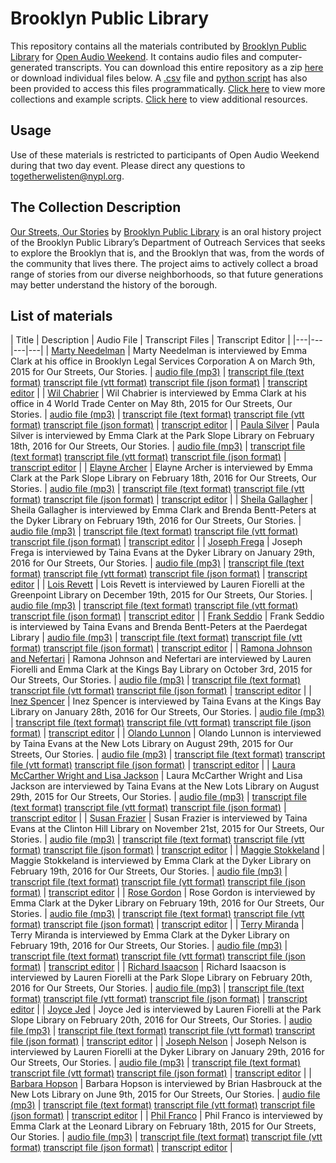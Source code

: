 # Brooklyn Public Library

This repository contains all the materials contributed by [Brooklyn Public Library](http://www.bklynlibrary.org/seniors/our-streets-our-stories-o) for [Open Audio Weekend](https://github.com/nypl-openaudio/start-here). It contains audio files and computer-generated transcripts. You can download this entire repository as a zip [here](https://s3.amazonaws.com/togetherwelisten.nypl.org/data/data-brooklyn-public-library.zip) or download individual files below. A [.csv](https://github.com/nypl-openaudio/data-brooklyn-public-library/blob/master/manifest.csv) file and [python script](https://github.com/nypl-openaudio/data-brooklyn-public-library/blob/master/get_materials.py) has also been provided to access this files programmatically. [Click here](https://github.com/nypl-openaudio/start-here/materials) to view more collections and example scripts. [Click here](https://github.com/nypl-openaudio/start-here#resources) to view additional resources.

## Usage
Use of these materials is restricted to participants of Open Audio Weekend during that two day event. Please direct any questions to [togetherwelisten@nypl.org](mailto:togetherwelisten@nypl.org).

## The Collection Description
[Our Streets, Our Stories](http://www.bklynlibrary.org/seniors/our-streets-our-stories-o) by [Brooklyn Public Library](https://www.bklynlibrary.org/) is an oral history project of the Brooklyn Public Library’s Department of Outreach Services that seeks to explore the Brooklyn that is, and the Brooklyn that was, from the words of the community that lives there. The project aims to actively collect a broad range of stories from our diverse neighborhoods, so that future generations may better understand the history of the borough.

## List of materials
| Title | Description | Audio File | Transcript Files | Transcript Editor |
|---|---|---|---|
| [Marty Needelman](https://soundcloud.com/ososproject/marty-needelman-leonard-39) | Marty Needelman is interviewed by Emma Clark at his office in Brooklyn Legal Services Corporation A on March 9th, 2015 for Our Streets, Our Stories. | [audio file (mp3)](https://github.com/nypl-openaudio/data-brooklyn-public-library/raw/master/audio/marty-needelman-0001.mp3) | [transcript file (text format)](https://github.com/nypl-openaudio/data-brooklyn-public-library/raw/master/transcripts/text/marty-needelman-0001.text) [transcript file (vtt format)](https://github.com/nypl-openaudio/data-brooklyn-public-library/raw/master/transcripts/vtt/marty-needelman-0001.vtt) [transcript file (json format)](https://github.com/nypl-openaudio/data-brooklyn-public-library/raw/master/transcripts/json/marty-needelman-0001.json) | [transcript editor](https://opentranscript.herokuapp.com/transcripts/marty-needelman-0001) |
| [Wil Chabrier](https://soundcloud.com/ososproject/wil-chabrier) | Wil Chabrier is interviewed by Emma Clark at his office in 4 World Trade Center on May 8th, 2015 for Our Streets, Our Stories. | [audio file (mp3)](https://github.com/nypl-openaudio/data-brooklyn-public-library/raw/master/audio/wil-chabrier-0001.mp3) | [transcript file (text format)](https://github.com/nypl-openaudio/data-brooklyn-public-library/raw/master/transcripts/text/wil-chabrier-0001.text) [transcript file (vtt format)](https://github.com/nypl-openaudio/data-brooklyn-public-library/raw/master/transcripts/vtt/wil-chabrier-0001.vtt) [transcript file (json format)](https://github.com/nypl-openaudio/data-brooklyn-public-library/raw/master/transcripts/json/wil-chabrier-0001.json) | [transcript editor](https://opentranscript.herokuapp.com/transcripts/wil-chabrier-0001) |
| [Paula Silver](https://soundcloud.com/ososproject/paula-silver) | Paula Silver is interviewed by Emma Clark at the Park Slope Library on February 18th, 2016 for Our Streets, Our Stories. | [audio file (mp3)](https://github.com/nypl-openaudio/data-brooklyn-public-library/raw/master/audio/paula-silver-0001.mp3) | [transcript file (text format)](https://github.com/nypl-openaudio/data-brooklyn-public-library/raw/master/transcripts/text/paula-silver-0001.text) [transcript file (vtt format)](https://github.com/nypl-openaudio/data-brooklyn-public-library/raw/master/transcripts/vtt/paula-silver-0001.vtt) [transcript file (json format)](https://github.com/nypl-openaudio/data-brooklyn-public-library/raw/master/transcripts/json/paula-silver-0001.json) | [transcript editor](https://opentranscript.herokuapp.com/transcripts/paula-silver-0001) |
| [Elayne Archer](https://soundcloud.com/ososproject/elayne-archer) | Elayne Archer is interviewed by Emma Clark at the Park Slope Library on February 18th, 2016 for Our Streets, Our Stories. | [audio file (mp3)](https://github.com/nypl-openaudio/data-brooklyn-public-library/raw/master/audio/elayne-archer-0001.mp3) | [transcript file (text format)](https://github.com/nypl-openaudio/data-brooklyn-public-library/raw/master/transcripts/text/elayne-archer-0001.text) [transcript file (vtt format)](https://github.com/nypl-openaudio/data-brooklyn-public-library/raw/master/transcripts/vtt/elayne-archer-0001.vtt) [transcript file (json format)](https://github.com/nypl-openaudio/data-brooklyn-public-library/raw/master/transcripts/json/elayne-archer-0001.json) | [transcript editor](https://opentranscript.herokuapp.com/transcripts/elayne-archer-0001) |
| [Sheila Gallagher](https://soundcloud.com/ososproject/sheila-gallagher) | Sheila Gallagher is interviewed by Emma Clark and Brenda Bentt-Peters at the Dyker Library on February 19th, 2016 for Our Streets, Our Stories. | [audio file (mp3)](https://github.com/nypl-openaudio/data-brooklyn-public-library/raw/master/audio/sheila-gallagher-0001.mp3) | [transcript file (text format)](https://github.com/nypl-openaudio/data-brooklyn-public-library/raw/master/transcripts/text/sheila-gallagher-0001.text) [transcript file (vtt format)](https://github.com/nypl-openaudio/data-brooklyn-public-library/raw/master/transcripts/vtt/sheila-gallagher-0001.vtt) [transcript file (json format)](https://github.com/nypl-openaudio/data-brooklyn-public-library/raw/master/transcripts/json/sheila-gallagher-0001.json) | [transcript editor](https://opentranscript.herokuapp.com/transcripts/sheila-gallagher-0001) |
| [Joseph Frega](https://soundcloud.com/ososproject/joseph-frega) | Joseph Frega is interviewed by Taina Evans at the Dyker Library on January 29th, 2016 for Our Streets, Our Stories. | [audio file (mp3)](https://github.com/nypl-openaudio/data-brooklyn-public-library/raw/master/audio/joseph-frega-0001.mp3) | [transcript file (text format)](https://github.com/nypl-openaudio/data-brooklyn-public-library/raw/master/transcripts/text/joseph-frega-0001.text) [transcript file (vtt format)](https://github.com/nypl-openaudio/data-brooklyn-public-library/raw/master/transcripts/vtt/joseph-frega-0001.vtt) [transcript file (json format)](https://github.com/nypl-openaudio/data-brooklyn-public-library/raw/master/transcripts/json/joseph-frega-0001.json) | [transcript editor](https://opentranscript.herokuapp.com/transcripts/joseph-frega-0001) |
| [Lois Revett](https://soundcloud.com/ososproject/lois-revett) | Lois Revett is interviewed by Lauren Fiorelli at the Greenpoint Library on December 19th, 2015 for Our Streets, Our Stories. | [audio file (mp3)](https://github.com/nypl-openaudio/data-brooklyn-public-library/raw/master/audio/lois-revett-0001.mp3) | [transcript file (text format)](https://github.com/nypl-openaudio/data-brooklyn-public-library/raw/master/transcripts/text/lois-revett-0001.text) [transcript file (vtt format)](https://github.com/nypl-openaudio/data-brooklyn-public-library/raw/master/transcripts/vtt/lois-revett-0001.vtt) [transcript file (json format)](https://github.com/nypl-openaudio/data-brooklyn-public-library/raw/master/transcripts/json/lois-revett-0001.json) | [transcript editor](https://opentranscript.herokuapp.com/transcripts/lois-revett-0001) |
| [Frank Seddio](https://soundcloud.com/ososproject/frank-seddio) | Frank Seddio is interviewed by Taina Evans and Brenda Bentt-Peters at the Paerdegat Library | [audio file (mp3)](https://github.com/nypl-openaudio/data-brooklyn-public-library/raw/master/audio/frank-seddio-0001.mp3) | [transcript file (text format)](https://github.com/nypl-openaudio/data-brooklyn-public-library/raw/master/transcripts/text/frank-seddio-0001.text) [transcript file (vtt format)](https://github.com/nypl-openaudio/data-brooklyn-public-library/raw/master/transcripts/vtt/frank-seddio-0001.vtt) [transcript file (json format)](https://github.com/nypl-openaudio/data-brooklyn-public-library/raw/master/transcripts/json/frank-seddio-0001.json) | [transcript editor](https://opentranscript.herokuapp.com/transcripts/frank-seddio-0001) |
| [Ramona Johnson and Nefertari](https://soundcloud.com/ososproject/ramona-johnson-and-nefertari) | Ramona Johnson and Nefertari are interviewed by Lauren Fiorelli and Emma Clark at the Kings Bay Library on October 3rd, 2015 for Our Streets, Our Stories. | [audio file (mp3)](https://github.com/nypl-openaudio/data-brooklyn-public-library/raw/master/audio/ramona-johnson-nefertari-0001.mp3) | [transcript file (text format)](https://github.com/nypl-openaudio/data-brooklyn-public-library/raw/master/transcripts/text/ramona-johnson-nefertari-0001.text) [transcript file (vtt format)](https://github.com/nypl-openaudio/data-brooklyn-public-library/raw/master/transcripts/vtt/ramona-johnson-nefertari-0001.vtt) [transcript file (json format)](https://github.com/nypl-openaudio/data-brooklyn-public-library/raw/master/transcripts/json/ramona-johnson-nefertari-0001.json) | [transcript editor](https://opentranscript.herokuapp.com/transcripts/ramona-johnson-nefertari-0001) |
| [Inez Spencer](https://soundcloud.com/ososproject/inez-spencer) | Inez Spencer is interviewed by Taina Evans at the Kings Bay Library on January 28th, 2016 for Our Streets, Our Stories. | [audio file (mp3)](https://github.com/nypl-openaudio/data-brooklyn-public-library/raw/master/audio/inez-spencer-0001.mp3) | [transcript file (text format)](https://github.com/nypl-openaudio/data-brooklyn-public-library/raw/master/transcripts/text/inez-spencer-0001.text) [transcript file (vtt format)](https://github.com/nypl-openaudio/data-brooklyn-public-library/raw/master/transcripts/vtt/inez-spencer-0001.vtt) [transcript file (json format)](https://github.com/nypl-openaudio/data-brooklyn-public-library/raw/master/transcripts/json/inez-spencer-0001.json) | [transcript editor](https://opentranscript.herokuapp.com/transcripts/inez-spencer-0001) |
| [Olando Lunnon](https://soundcloud.com/ososproject/olando-lunnon) | Olando Lunnon is interviewed by Taina Evans at the New Lots Library on August 29th, 2015 for Our Streets, Our Stories. | [audio file (mp3)](https://github.com/nypl-openaudio/data-brooklyn-public-library/raw/master/audio/olando-lunnon-0001.mp3) | [transcript file (text format)](https://github.com/nypl-openaudio/data-brooklyn-public-library/raw/master/transcripts/text/olando-lunnon-0001.text) [transcript file (vtt format)](https://github.com/nypl-openaudio/data-brooklyn-public-library/raw/master/transcripts/vtt/olando-lunnon-0001.vtt) [transcript file (json format)](https://github.com/nypl-openaudio/data-brooklyn-public-library/raw/master/transcripts/json/olando-lunnon-0001.json) | [transcript editor](https://opentranscript.herokuapp.com/transcripts/olando-lunnon-0001) |
| [Laura McCarther Wright and Lisa Jackson](https://soundcloud.com/ososproject/laura-mccarther-wright-lisa-jackson) | Laura McCarther Wright and Lisa Jackson are interviewed by Taina Evans at the New Lots Library on August 29th, 2015 for Our Streets, Our Stories. | [audio file (mp3)](https://github.com/nypl-openaudio/data-brooklyn-public-library/raw/master/audio/laura-mccarther-lisa-jackson-0001.mp3) | [transcript file (text format)](https://github.com/nypl-openaudio/data-brooklyn-public-library/raw/master/transcripts/text/laura-mccarther-lisa-jackson-0001.text) [transcript file (vtt format)](https://github.com/nypl-openaudio/data-brooklyn-public-library/raw/master/transcripts/vtt/laura-mccarther-lisa-jackson-0001.vtt) [transcript file (json format)](https://github.com/nypl-openaudio/data-brooklyn-public-library/raw/master/transcripts/json/laura-mccarther-lisa-jackson-0001.json) | [transcript editor](https://opentranscript.herokuapp.com/transcripts/laura-mccarther-lisa-jackson-0001) |
| [Susan Frazier](https://soundcloud.com/ososproject/susan-frazier) | Susan Frazier is interviewed by Taina Evans at the Clinton Hill Library on November 21st, 2015 for Our Streets, Our Stories. | [audio file (mp3)](https://github.com/nypl-openaudio/data-brooklyn-public-library/raw/master/audio/susan-frazier-0001.mp3) | [transcript file (text format)](https://github.com/nypl-openaudio/data-brooklyn-public-library/raw/master/transcripts/text/susan-frazier-0001.text) [transcript file (vtt format)](https://github.com/nypl-openaudio/data-brooklyn-public-library/raw/master/transcripts/vtt/susan-frazier-0001.vtt) [transcript file (json format)](https://github.com/nypl-openaudio/data-brooklyn-public-library/raw/master/transcripts/json/susan-frazier-0001.json) | [transcript editor](https://opentranscript.herokuapp.com/transcripts/susan-frazier-0001) |
| [Maggie Stokkeland](https://soundcloud.com/ososproject/maggie-stokkeland) | Maggie Stokkeland is interviewed by Emma Clark at the Dyker Library on February 19th, 2016 for Our Streets, Our Stories. | [audio file (mp3)](https://github.com/nypl-openaudio/data-brooklyn-public-library/raw/master/audio/maggie-stokkeland-0001.mp3) | [transcript file (text format)](https://github.com/nypl-openaudio/data-brooklyn-public-library/raw/master/transcripts/text/maggie-stokkeland-0001.text) [transcript file (vtt format)](https://github.com/nypl-openaudio/data-brooklyn-public-library/raw/master/transcripts/vtt/maggie-stokkeland-0001.vtt) [transcript file (json format)](https://github.com/nypl-openaudio/data-brooklyn-public-library/raw/master/transcripts/json/maggie-stokkeland-0001.json) | [transcript editor](https://opentranscript.herokuapp.com/transcripts/maggie-stokkeland-0001) |
| [Rose Gordon](https://soundcloud.com/ososproject/rose-gordon) | Rose Gordon is interviewed by Emma Clark at the Dyker Library on February 19th, 2016 for Our Streets, Our Stories. | [audio file (mp3)](https://github.com/nypl-openaudio/data-brooklyn-public-library/raw/master/audio/rose-gordon-0001.mp3) | [transcript file (text format)](https://github.com/nypl-openaudio/data-brooklyn-public-library/raw/master/transcripts/text/rose-gordon-0001.text) [transcript file (vtt format)](https://github.com/nypl-openaudio/data-brooklyn-public-library/raw/master/transcripts/vtt/rose-gordon-0001.vtt) [transcript file (json format)](https://github.com/nypl-openaudio/data-brooklyn-public-library/raw/master/transcripts/json/rose-gordon-0001.json) | [transcript editor](https://opentranscript.herokuapp.com/transcripts/rose-gordon-0001) |
| [Terry Miranda](https://soundcloud.com/ososproject/terry-miranda) | Terry Miranda is interviewed by Emma Clark at the Dyker Library on February 19th, 2016 for Our Streets, Our Stories. | [audio file (mp3)](https://github.com/nypl-openaudio/data-brooklyn-public-library/raw/master/audio/terry-miranda-0001.mp3) | [transcript file (text format)](https://github.com/nypl-openaudio/data-brooklyn-public-library/raw/master/transcripts/text/terry-miranda-0001.text) [transcript file (vtt format)](https://github.com/nypl-openaudio/data-brooklyn-public-library/raw/master/transcripts/vtt/terry-miranda-0001.vtt) [transcript file (json format)](https://github.com/nypl-openaudio/data-brooklyn-public-library/raw/master/transcripts/json/terry-miranda-0001.json) | [transcript editor](https://opentranscript.herokuapp.com/transcripts/terry-miranda-0001) |
| [Richard Isaacson](https://soundcloud.com/ososproject/richard-isaacson) | Richard Isaacson is interviewed by Lauren Fiorelli at the Park Slope Library on February 20th, 2016 for Our Streets, Our Stories. | [audio file (mp3)](https://github.com/nypl-openaudio/data-brooklyn-public-library/raw/master/audio/richard-isaacson-0001.mp3) | [transcript file (text format)](https://github.com/nypl-openaudio/data-brooklyn-public-library/raw/master/transcripts/text/richard-isaacson-0001.text) [transcript file (vtt format)](https://github.com/nypl-openaudio/data-brooklyn-public-library/raw/master/transcripts/vtt/richard-isaacson-0001.vtt) [transcript file (json format)](https://github.com/nypl-openaudio/data-brooklyn-public-library/raw/master/transcripts/json/richard-isaacson-0001.json) | [transcript editor](https://opentranscript.herokuapp.com/transcripts/richard-isaacson-0001) |
| [Joyce Jed](https://soundcloud.com/ososproject/joyce-jed) | Joyce Jed is interviewed by Lauren Fiorelli at the Park Slope Library on February 20th, 2016 for Our Streets, Our Stories. | [audio file (mp3)](https://github.com/nypl-openaudio/data-brooklyn-public-library/raw/master/audio/joyce-jed-0001.mp3) | [transcript file (text format)](https://github.com/nypl-openaudio/data-brooklyn-public-library/raw/master/transcripts/text/joyce-jed-0001.text) [transcript file (vtt format)](https://github.com/nypl-openaudio/data-brooklyn-public-library/raw/master/transcripts/vtt/joyce-jed-0001.vtt) [transcript file (json format)](https://github.com/nypl-openaudio/data-brooklyn-public-library/raw/master/transcripts/json/joyce-jed-0001.json) | [transcript editor](https://opentranscript.herokuapp.com/transcripts/joyce-jed-0001) |
| [Joseph Nelson](https://soundcloud.com/ososproject/joseph-nelson) | Joseph Nelson is interviewed by Lauren Fiorelli at the Dyker Library on January 29th, 2016 for Our Streets, Our Stories. | [audio file (mp3)](https://github.com/nypl-openaudio/data-brooklyn-public-library/raw/master/audio/joseph-nelson-0001.mp3) | [transcript file (text format)](https://github.com/nypl-openaudio/data-brooklyn-public-library/raw/master/transcripts/text/joseph-nelson-0001.text) [transcript file (vtt format)](https://github.com/nypl-openaudio/data-brooklyn-public-library/raw/master/transcripts/vtt/joseph-nelson-0001.vtt) [transcript file (json format)](https://github.com/nypl-openaudio/data-brooklyn-public-library/raw/master/transcripts/json/joseph-nelson-0001.json) | [transcript editor](https://opentranscript.herokuapp.com/transcripts/joseph-nelson-0001) |
| [Barbara Hopson](https://soundcloud.com/ososproject/barbara-hopson) | Barbara Hopson is interviewed by Brian Hasbrouck at the New Lots Library on June 9th, 2015 for Our Streets, Our Stories. | [audio file (mp3)](https://github.com/nypl-openaudio/data-brooklyn-public-library/raw/master/audio/barbara-hopson-0001.mp3) | [transcript file (text format)](https://github.com/nypl-openaudio/data-brooklyn-public-library/raw/master/transcripts/text/barbara-hopson-0001.text) [transcript file (vtt format)](https://github.com/nypl-openaudio/data-brooklyn-public-library/raw/master/transcripts/vtt/barbara-hopson-0001.vtt) [transcript file (json format)](https://github.com/nypl-openaudio/data-brooklyn-public-library/raw/master/transcripts/json/barbara-hopson-0001.json) | [transcript editor](https://opentranscript.herokuapp.com/transcripts/barbara-hopson-0001) |
| [Phil Franco](https://soundcloud.com/ososproject/phil-franco) | Phil Franco is interviewed by Emma Clark at the Leonard Library on February 18th, 2015 for Our Streets, Our Stories. | [audio file (mp3)](https://github.com/nypl-openaudio/data-brooklyn-public-library/raw/master/audio/phil-franco-0001.mp3) | [transcript file (text format)](https://github.com/nypl-openaudio/data-brooklyn-public-library/raw/master/transcripts/text/phil-franco-0001.text) [transcript file (vtt format)](https://github.com/nypl-openaudio/data-brooklyn-public-library/raw/master/transcripts/vtt/phil-franco-0001.vtt) [transcript file (json format)](https://github.com/nypl-openaudio/data-brooklyn-public-library/raw/master/transcripts/json/phil-franco-0001.json) | [transcript editor](https://opentranscript.herokuapp.com/transcripts/phil-franco-0001) |
